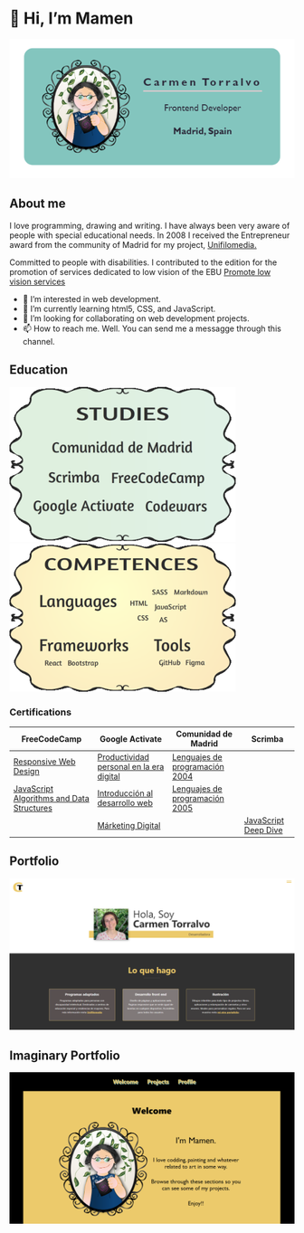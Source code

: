 
# 👋 Hi, I’m Mamen
<p align="center"><img src="BUSINESS-CARD.PNG"></p>

## About me 
<p>I love programming, drawing and writing. I have always been very aware of people with special educational needs. In 2008 I received the Entrepreneur award from the community of Madrid for my project, <a href="https://www.unifilomedia.net" target="_blank">Unifilomedia.</a></p>
<p>Committed to people with disabilities. I contributed to the edition for the promotion of services dedicated to low vision of the EBU <a href="https://www.youtube.com/watch?v=NgXyK9dwrkc!" target="_blank">Promote low vision services</a></p>

<ul>
  <li> 👀 I’m interested in web development.</li>
  <li> 🌱 I’m currently learning html5, CSS, and JavaScript.</li>
  <li> 💞️ I’m looking for collaborating on web development projects.</li>
  <li> 📫 How to reach me. Well. You can send me a messagge through this channel.</li>
 </ul>

<!---
Amapola-Negra/Amapola-Negra is a ✨ special ✨ repository because its `README.md` (this file) appears on your GitHub profile.
You can click the Preview link to take a look at your changes.
--->
## Education
<p float="left">
<img src="ESTUDIOS.png" width="400px">
<span>&nbsp;&nbsp;&nbsp;&nbsp;&nbsp;&nbsp;&nbsp;&nbsp;&nbsp;</span>
<img src="COMPETENCIAS.png" width="400px"> 
</p>


### Certifications
| FreeCodeCamp | Google Activate |Comunidad de Madrid |Scrimba
| ------------- | ------------- |------------- |------------- |
| <a href="https://www.freecodecamp.org/certification/fcc6967a336-8a89-485b-b015-6105aa2dbfb7/responsive-web-design">Responsive Web Design</a>  | <a href="Certifications/Curso de Productividad Personal en la Era Digital - certificado.pdf">Productividad personal en la era digital</a> |<a href="Certifications/LENGUAJE-PROGRAMACIÓN-2004.pdf">Lenguajes de programación 2004</a>|
| <a href="https://www.freecodecamp.org/certification/fcc6967a336-8a89-485b-b015-6105aa2dbfb7/javascript-algorithms-and-data-structures">JavaScript Algorithms and Data Structures</a> | <a href="Certifications/Curso de Introducción al Desarrollo Web_ HTML y CSS (1_2).pdf">Introducción al desarrollo web</a>|<a href="Certifications/LENGUAJES-PROGRAMACIÓN-2005.pdf">Lenguajes de programación 2005</a>|
  |             |  <a href="Certifications/DIPLOMA MÁRKETING DIGITAL.pdf">Márketing Digital</a>             ||<a href="[Certifications/LENGUAJE-PROGRAMACIÓN-2004.pdf](https://scrimba.com/certificate/u4P49NAY/gjavascript)">JavaScript Deep Dive </a>||<a href="Certifications/LENGUAJE-PROGRAMACIÓN-2004.pdf">Lenguajes de programación 2004</a>|


## Portfolio
<p align="center"><a href="https://amapola-negra.github.io/MamenPortafolio-repo/#home"><img src="MAMEN-PORTFOLIO.PNG"></a></p>


## Imaginary Portfolio
<p align="center"><a href="https://amapola-negra.github.io/Portfolio/#profile"><img src="PARA-PORTFOLIO.PNG"></a></p>



